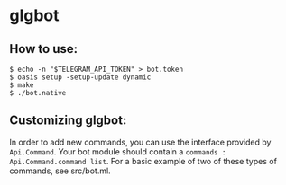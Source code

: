 # glgbot

## How to use:
```
$ echo -n "$TELEGRAM_API_TOKEN" > bot.token
$ oasis setup -setup-update dynamic
$ make
$ ./bot.native
```

## Customizing glgbot:
In order to add new commands, you can use the interface provided by `Api.Command`.
Your bot module should contain a `commands : Api.Command.command list`. For a basic example
of two of these types of commands, see src/bot.ml.
